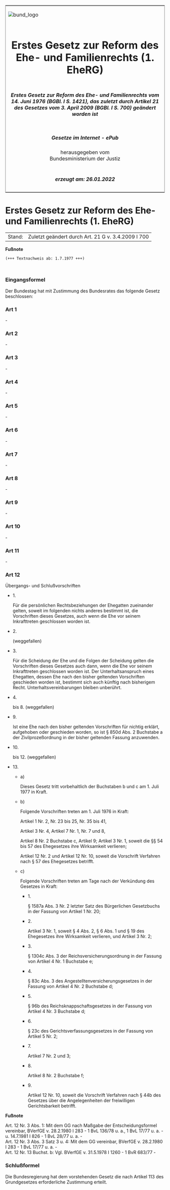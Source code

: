 <span id="DECKBLATT.html"></span>

<table border="0" frame="border" width="100%">

<tr valign="top">

<td align="left">

![bund\_logo](BfJ_2021_Web_de_de.gif)

</td>

<td align="right">

 

</td>

</tr>

<tr align="center" valign="middle">

<td colspan="2">

# Erstes Gesetz zur Reform des Ehe- und Familienrechts (1. EheRG)

</td>

</tr>

<tr align="center" valign="middle">

<td colspan="2">

##### Erstes Gesetz zur Reform des Ehe- und Familienrechts vom 14. Juni 1976 (BGBl. I S. 1421), das zuletzt durch Artikel 21 des Gesetzes vom 3. April 2009 (BGBl. I S. 700) geändert worden ist

</td>

</tr>

<tr align="center" valign="middle">

<td colspan="2">

  
  

##### Gesetze im Internet - ePub  
  
herausgegeben vom  
Bundesministerium der Justiz

</td>

</tr>

<tr align="center" valign="bottom">

<td colspan="2">

  
  

##### erzeugt am: 26.01.2022

</td>

</tr>

</table>

<span id="BJNR014210976.html"></span>

# Erstes Gesetz zur Reform des Ehe- und Familienrechts (1. EheRG)

<div>

<div class="jnhtml">

|        |                                                    |
| ------ | -------------------------------------------------- |
| Stand: | Zuletzt geändert durch Art. 21 G v. 3.4.2009 I 700 |

</div>

</div>

<div>

  
**Fußnote**

<div class="jnhtml">

<div>

<div class="jurAbsatz">

  

``` 
(+++ Textnachweis ab: 1.7.1977 +++)

 
```

</div>

</div>

</div>

</div>

<span id="BJNR014210976BJNE000100305.html"></span>

### Eingangsformel  

<div>

<div class="jnhtml">

<div>

<div class="jurAbsatz">

Der Bundestag hat mit Zustimmung des Bundesrates das folgende Gesetz
beschlossen:

</div>

</div>

</div>

</div>

<span id="BJNR014210976BJNE000200305.html"></span>

### Art 1  

<div>

<div class="jnhtml">

<div>

<div class="jurAbsatz">

\-

</div>

</div>

</div>

</div>

<span id="BJNR014210976BJNE000300305.html"></span>

### Art 2  

<div>

<div class="jnhtml">

<div>

<div class="jurAbsatz">

\-

</div>

</div>

</div>

</div>

<span id="BJNR014210976BJNE000400305.html"></span>

### Art 3  

<div>

<div class="jnhtml">

<div>

<div class="jurAbsatz">

\-

</div>

</div>

</div>

</div>

<span id="BJNR014210976BJNE000500305.html"></span>

### Art 4  

<div>

<div class="jnhtml">

<div>

<div class="jurAbsatz">

\-

</div>

</div>

</div>

</div>

<span id="BJNR014210976BJNE000600305.html"></span>

### Art 5  

<div>

<div class="jnhtml">

<div>

<div class="jurAbsatz">

\-

</div>

</div>

</div>

</div>

<span id="BJNR014210976BJNE000700305.html"></span>

### Art 6  

<div>

<div class="jnhtml">

<div>

<div class="jurAbsatz">

\-

</div>

</div>

</div>

</div>

<span id="BJNR014210976BJNE000800305.html"></span>

### Art 7  

<div>

<div class="jnhtml">

<div>

<div class="jurAbsatz">

\-

</div>

</div>

</div>

</div>

<span id="BJNR014210976BJNE000900305.html"></span>

### Art 8  

<div>

<div class="jnhtml">

<div>

<div class="jurAbsatz">

\-

</div>

</div>

</div>

</div>

<span id="BJNR014210976BJNE001000305.html"></span>

### Art 9  

<div>

<div class="jnhtml">

<div>

<div class="jurAbsatz">

\-

</div>

</div>

</div>

</div>

<span id="BJNR014210976BJNE001100305.html"></span>

### Art 10  

<div>

<div class="jnhtml">

<div>

<div class="jurAbsatz">

\-

</div>

</div>

</div>

</div>

<span id="BJNR014210976BJNE001200305.html"></span>

### Art 11  

<div>

<div class="jnhtml">

<div>

<div class="jurAbsatz">

\-

</div>

</div>

</div>

</div>

<span id="BJNR014210976BJNE001303140.html"></span>

### Art 12  
Übergangs- und Schlußvorschriften

<div>

<div class="jnhtml">

<div>

<div class="jurAbsatz">

  - 1\.
    
    <div style="">
    
    Für die persönlichen Rechtsbeziehungen der Ehegatten zueinander
    gelten, soweit im folgenden nichts anderes bestimmt ist, die
    Vorschriften dieses Gesetzes, auch wenn die Ehe vor seinem
    Inkrafttreten geschlossen worden ist.
    
    </div>

  - 2\.
    
    <div style="">
    
    (weggefallen)
    
    </div>

  - 3\.
    
    <div style="">
    
    Für die Scheidung der Ehe und die Folgen der Scheidung gelten die
    Vorschriften dieses Gesetzes auch dann, wenn die Ehe vor seinem
    Inkrafttreten geschlossen worden ist. Der Unterhaltsanspruch eines
    Ehegatten, dessen Ehe nach den bisher geltenden Vorschriften
    geschieden worden ist, bestimmt sich auch künftig nach bisherigem
    Recht. Unterhaltsvereinbarungen bleiben unberührt.
    
    </div>

  - 4\.
    
    <div style="">
    
    bis 8. (weggefallen)
    
    </div>

  - 9\.
    
    <div style="">
    
    Ist eine Ehe nach den bisher geltenden Vorschriften für nichtig
    erklärt, aufgehoben oder geschieden worden, so ist § 850d Abs. 2
    Buchstabe a der Zivilprozeßordnung in der bisher geltenden Fassung
    anzuwenden.
    
    </div>

  - 10\.
    
    <div style="">
    
    bis 12. (weggefallen)
    
    </div>

  - 13\.
    
    <div style="">
    
      - a)
        
        <div style="">
        
        Dieses Gesetz tritt vorbehaltlich der Buchstaben b und c am 1.
        Juli 1977 in Kraft.
        
        </div>
    
      - b)
        
        <div style="">
        
        Folgende Vorschriften treten am 1. Juli 1976 in Kraft:
        
        </div>
        
        <div style="">
        
        Artikel 1 Nr. 2, Nr. 23 bis 25, Nr. 35 bis 41,
        
        </div>
        
        <div style="">
        
        Artikel 3 Nr. 4, Artikel 7 Nr. 1, Nr. 7 und 8,
        
        </div>
        
        <div style="">
        
        Artikel 8 Nr. 2 Buchstabe c, Artikel 9; Artikel 3 Nr. 1, soweit
        die §§ 54 bis 57 des Ehegesetzes ihre Wirksamkeit verlieren;
        
        </div>
        
        <div style="">
        
        Artikel 12 Nr. 2 und Artikel 12 Nr. 10, soweit die Vorschrift
        Verfahren nach § 57 des Ehegesetzes betrifft.
        
        </div>
    
      - c)
        
        <div style="">
        
        Folgende Vorschriften treten am Tage nach der Verkündung des
        Gesetzes in Kraft:
        
          - 1\.
            
            <div style="">
            
            § 1587a Abs. 3 Nr. 2 letzter Satz des Bürgerlichen
            Gesetzbuchs in der Fassung von Artikel 1 Nr. 20;
            
            </div>
        
          - 2\.
            
            <div style="">
            
            Artikel 3 Nr. 1, soweit § 4 Abs. 2, § 6 Abs. 1 und § 19 des
            Ehegesetzes ihre Wirksamkeit verlieren, und Artikel 3 Nr. 2;
            
            </div>
        
          - 3\.
            
            <div style="">
            
            § 1304c Abs. 3 der Reichsversicherungsordnung in der Fassung
            von Artikel 4 Nr. 1 Buchstabe e;
            
            </div>
        
          - 4\.
            
            <div style="">
            
            § 83c Abs. 3 des Angestelltenversicherungsgesetzes in der
            Fassung von Artikel 4 Nr. 2 Buchstabe d;
            
            </div>
        
          - 5\.
            
            <div style="">
            
            § 96b des Reichsknappschaftsgesetzes in der Fassung von
            Artikel 4 Nr. 3 Buchstabe d;
            
            </div>
        
          - 6\.
            
            <div style="">
            
            § 23c des Gerichtsverfassungsgesetzes in der Fassung von
            Artikel 5 Nr. 2;
            
            </div>
        
          - 7\.
            
            <div style="">
            
            Artikel 7 Nr. 2 und 3;
            
            </div>
        
          - 8\.
            
            <div style="">
            
            Artikel 8 Nr. 2 Buchstabe f;
            
            </div>
        
          - 9\.
            
            <div style="">
            
            Artikel 12 Nr. 10, soweit die Vorschrift Verfahren nach §
            44b des Gesetzes über die Angelegenheiten der freiwilligen
            Gerichtsbarkeit betrifft.
            
            </div>
        
        </div>
    
    </div>

</div>

</div>

</div>

</div>

<div>

  
**Fußnote**

<div class="jnhtml">

<div>

<div class="jurAbsatz">

Art. 12 Nr. 3 Abs. 1: Mit dem GG nach Maßgabe der Entscheidungsformel
vereinbar, BVerfGE v. 28.2.1980 I 283 - 1 BvL 136/78 u. a., 1 BvL 17/77
u. a. - u. 14.7.1981 I 826 - 1 BvL 28/77 u. a. -  
Art. 12 Nr. 3 Abs. 3 Satz 3 u. 4: Mit dem GG vereinbar, BVerfGE v.
28.2.1980 I 283 - 1 BvL 17/77 u. a. -  
Art. 12 Nr. 13 Buchst. b: Vgl. BVerfGE v. 31.5.1978 I 1260 - 1 BvR
683/77 -

</div>

</div>

</div>

</div>

<span id="BJNR014210976BJNE001400305.html"></span>

### Schlußformel  

<div>

<div class="jnhtml">

<div>

<div class="jurAbsatz">

Die Bundesregierung hat dem vorstehenden Gesetz die nach Artikel 113 des
Grundgesetzes erforderliche Zustimmung erteilt.

</div>

</div>

</div>

</div>
